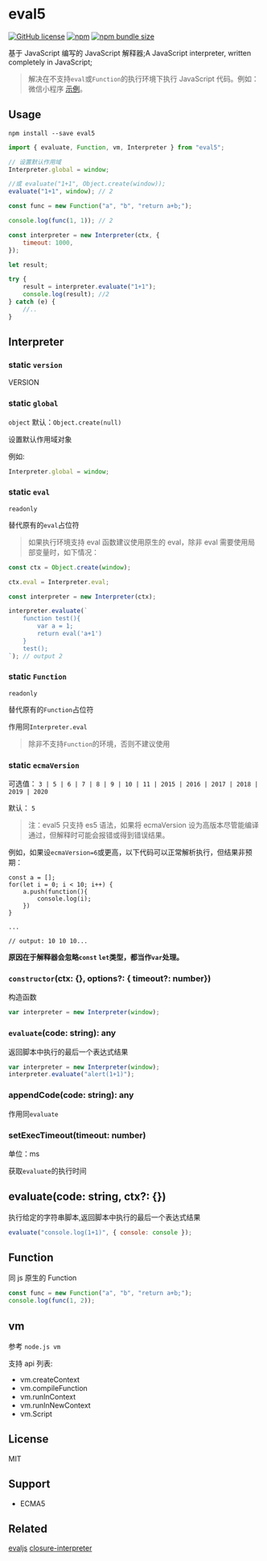 # eval5

[![GitHub license](https://img.shields.io/badge/license-MIT-blue.svg)](https://github.com/bplok20010/eval5/blob/master/LICENSE)
[![npm](https://img.shields.io/npm/v/eval5)](https://www.npmjs.com/package/eval5)
[![npm bundle size](https://img.shields.io/bundlephobia/min/eval5)](https://raw.githubusercontent.com/bplok20010/eval5/master/umd/eval5.min.js)

基于 JavaScript 编写的 JavaScript 解释器;A JavaScript interpreter, written completely in JavaScript;

> 解决在不支持`eval`或`Function`的执行环境下执行 JavaScript 代码。例如：微信小程序 [示例](https://github.com/bplok20010/eval5-wx-demo)。

## Usage

`npm install --save eval5`

```javascript
import { evaluate, Function, vm, Interpreter } from "eval5";

// 设置默认作用域
Interpreter.global = window;

//或 evaluate("1+1", Object.create(window));
evaluate("1+1", window); // 2

const func = new Function("a", "b", "return a+b;");

console.log(func(1, 1)); // 2

const interpreter = new Interpreter(ctx, {
	timeout: 1000,
});

let result;

try {
	result = interpreter.evaluate("1+1");
	console.log(result); //2
} catch (e) {
	//..
}
```

## Interpreter

### static `version`

VERSION

### static `global`

`object` 默认：`Object.create(null)`

设置默认作用域对象

例如:

```javascript
Interpreter.global = window;
```

### static `eval`

`readonly`

替代原有的`eval`占位符

> 如果执行环境支持 eval 函数建议使用原生的 eval，除非 eval 需要使用局部变量时，如下情况：

```javascript
const ctx = Object.create(window);

ctx.eval = Interpreter.eval;

const interpreter = new Interpreter(ctx);

interpreter.evaluate(`
    function test(){
        var a = 1;
        return eval('a+1')
    }
    test();
`); // output 2
```

### static `Function`

`readonly`

替代原有的`Function`占位符

作用同`Interpreter.eval`

> 除非不支持`Function`的环境，否则不建议使用

### static `ecmaVersion`

可选值： `3 | 5 | 6 | 7 | 8 | 9 | 10 | 11 | 2015 | 2016 | 2017 | 2018 | 2019 | 2020`

默认： `5`

> 注：eval5 只支持 es5 语法，如果将 ecmaVersion 设为高版本尽管能编译通过，但解释时可能会报错或得到错误结果。

例如，如果设`ecmaVersion=6`或更高，以下代码可以正常解析执行，但结果非预期：

```
const a = [];
for(let i = 0; i < 10; i++) {
    a.push(function(){
        console.log(i);
    })
}

...

// output: 10 10 10...
```

**原因在于解释器会忽略`const` `let`类型，都当作`var`处理。**

### `constructor`(ctx: {}, options?: { timeout?: number})

构造函数

```javascript
var interpreter = new Interpreter(window);
```

### `evaluate`(code: string): any

返回脚本中执行的最后一个表达式结果

```javascript
var interpreter = new Interpreter(window);
interpreter.evaluate("alert(1+1)");
```

### appendCode(code: string): any

作用同`evaluate`

### setExecTimeout(timeout: number)

单位：ms

获取`evaluate`的执行时间

## evaluate(code: string, ctx?: {})

执行给定的字符串脚本,返回脚本中执行的最后一个表达式结果

```javascript
evaluate("console.log(1+1)", { console: console });
```

## Function

同 js 原生的 Function

```javascript
const func = new Function("a", "b", "return a+b;");
console.log(func(1, 2));
```

## vm

参考 `node.js vm`

支持 api 列表:

-   vm.createContext
-   vm.compileFunction
-   vm.runInContext
-   vm.runInNewContext
-   vm.Script

## License

MIT

## Support

-   ECMA5

## Related

[evaljs][]
[closure-interpreter][]

[evaljs]: https://github.com/marten-de-vries/evaljs
[closure-interpreter]: https://github.com/int3/closure-interpreter
